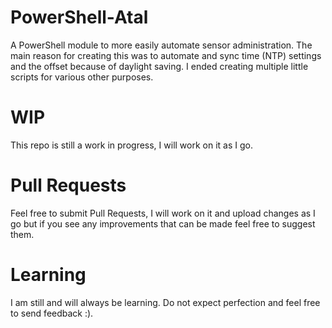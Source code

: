# PowerShell-Atal
A PowerShell module to more easily automate sensor administration. The main reason for creating this was to automate and sync time (NTP) settings and the offset because of daylight saving. I ended creating multiple little scripts for various other purposes. 

# WIP
This repo is still a work in progress, I will work on it as I go. 

# Pull Requests
Feel free to submit Pull Requests, I will work on it and upload changes as I go but if you see any improvements that can be made feel free to suggest them.

# Learning
I am still and will always be learning. Do not expect perfection and feel free to send feedback :). 
